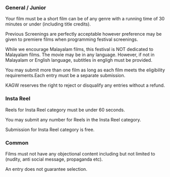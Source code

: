 ### General / Junior

Your film must be a short film can be of any genre with a running time of 30 minutes or under (including title credits).

Previous Screenings are perfectly acceptable however preference may be given to premiere films when programming festival screenings.

While we encourage Malayalam films, this festival is NOT dedicated to Malayalam films. The movie may be in any language. However, if not in Malayalam or English language, subtitles in engligh must be provided.

You may submit more than one film as long as each film meets the eligibility requirements.Each entry must be a separate submission.

KAGW reserves the right to reject or disqualify any entries without a refund.

### Insta Reel

Reels for Insta Reel category must be under 60 seconds. 

You may submit any number for Reels in the Insta Reel category.

Submission for Insta Reel category is free.

### Common 

Films must not have any objectional content including but not limited to (nudity, anti social message, propaganda etc).

An entry does not guarantee selection. 

